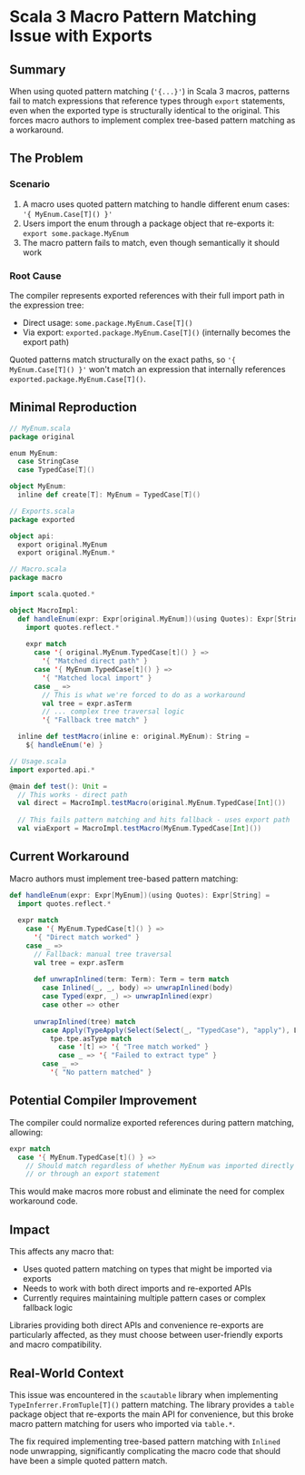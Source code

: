 # Scala 3 Macro Pattern Matching Issue with Exports

## Summary

When using quoted pattern matching (`'{...}'`) in Scala 3 macros, patterns fail to match expressions that reference types through `export` statements, even when the exported type is structurally identical to the original. This forces macro authors to implement complex tree-based pattern matching as a workaround.

## The Problem

### Scenario
1. A macro uses quoted pattern matching to handle different enum cases: `'{ MyEnum.Case[T]() }'`
2. Users import the enum through a package object that re-exports it: `export some.package.MyEnum`  
3. The macro pattern fails to match, even though semantically it should work

### Root Cause
The compiler represents exported references with their full import path in the expression tree:
- Direct usage: `some.package.MyEnum.Case[T]()`
- Via export: `exported.package.MyEnum.Case[T]()` (internally becomes the export path)

Quoted patterns match structurally on the exact paths, so `'{ MyEnum.Case[T]() }'` won't match an expression that internally references `exported.package.MyEnum.Case[T]()`.

## Minimal Reproduction

```scala
// MyEnum.scala
package original

enum MyEnum:
  case StringCase
  case TypedCase[T]()

object MyEnum:
  inline def create[T]: MyEnum = TypedCase[T]()
```

```scala  
// Exports.scala
package exported

object api:
  export original.MyEnum
  export original.MyEnum.*
```

```scala
// Macro.scala  
package macro

import scala.quoted.*

object MacroImpl:
  def handleEnum(expr: Expr[original.MyEnum])(using Quotes): Expr[String] =
    import quotes.reflect.*
    
    expr match
      case '{ original.MyEnum.TypedCase[t]() } =>
        '{ "Matched direct path" }
      case '{ MyEnum.TypedCase[t]() } =>  
        '{ "Matched local import" }
      case _ =>
        // This is what we're forced to do as a workaround
        val tree = expr.asTerm
        // ... complex tree traversal logic
        '{ "Fallback tree match" }

  inline def testMacro(inline e: original.MyEnum): String = 
    ${ handleEnum('e) }
```

```scala
// Usage.scala
import exported.api.*

@main def test(): Unit =
  // This works - direct path
  val direct = MacroImpl.testMacro(original.MyEnum.TypedCase[Int]())
  
  // This fails pattern matching and hits fallback - uses export path
  val viaExport = MacroImpl.testMacro(MyEnum.TypedCase[Int]())
```

## Current Workaround

Macro authors must implement tree-based pattern matching:

```scala
def handleEnum(expr: Expr[MyEnum])(using Quotes): Expr[String] =
  import quotes.reflect.*
  
  expr match
    case '{ MyEnum.TypedCase[t]() } =>
      '{ "Direct match worked" }
    case _ =>
      // Fallback: manual tree traversal
      val tree = expr.asTerm
      
      def unwrapInlined(term: Term): Term = term match
        case Inlined(_, _, body) => unwrapInlined(body)
        case Typed(expr, _) => unwrapInlined(expr)  
        case other => other
      
      unwrapInlined(tree) match
        case Apply(TypeApply(Select(Select(_, "TypedCase"), "apply"), List(tpe)), Nil) =>
          tpe.tpe.asType match
            case '[t] => '{ "Tree match worked" }
            case _ => '{ "Failed to extract type" }
        case _ =>
          '{ "No pattern matched" }
```

## Potential Compiler Improvement

The compiler could normalize exported references during pattern matching, allowing:

```scala
expr match
  case '{ MyEnum.TypedCase[t]() } =>
    // Should match regardless of whether MyEnum was imported directly 
    // or through an export statement
```

This would make macros more robust and eliminate the need for complex workaround code.

## Impact

This affects any macro that:
- Uses quoted pattern matching on types that might be imported via exports
- Needs to work with both direct imports and re-exported APIs
- Currently requires maintaining multiple pattern cases or complex fallback logic

Libraries providing both direct APIs and convenience re-exports are particularly affected, as they must choose between user-friendly exports and macro compatibility.

## Real-World Context

This issue was encountered in the `scautable` library when implementing `TypeInferrer.FromTuple[T]()` pattern matching. The library provides a `table` package object that re-exports the main API for convenience, but this broke macro pattern matching for users who imported via `table.*`.

The fix required implementing tree-based pattern matching with `Inlined` node unwrapping, significantly complicating the macro code that should have been a simple quoted pattern match.